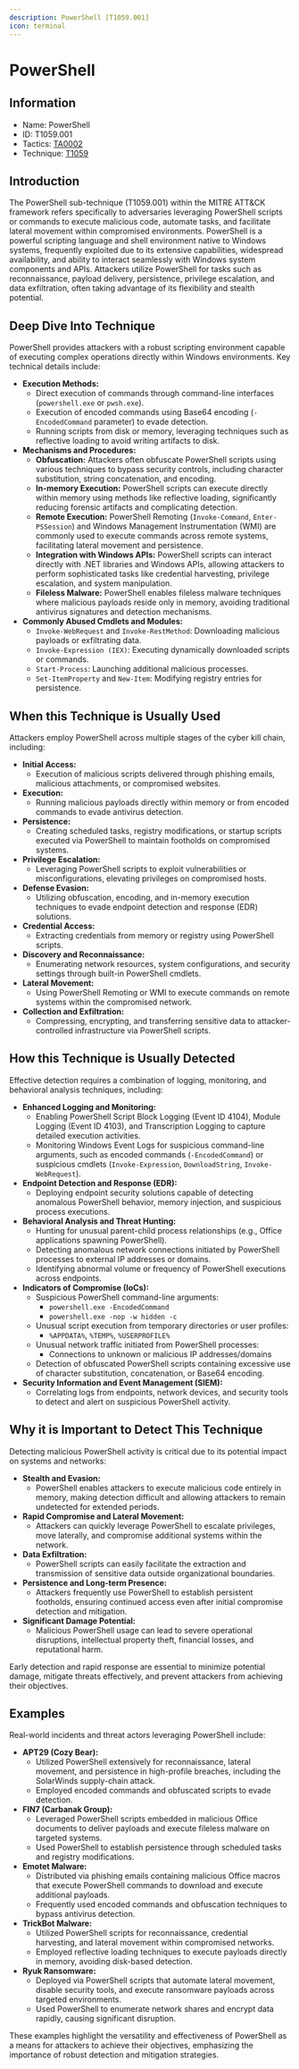 ```yaml
---
description: PowerShell [T1059.001]
icon: terminal
---
```


# PowerShell

## Information

* Name: PowerShell
* ID: T1059.001
* Tactics: [TA0002](../)
* Technique: [T1059](./)

## Introduction

The PowerShell sub-technique (T1059.001) within the MITRE ATT\&CK framework refers specifically to adversaries leveraging PowerShell scripts or commands to execute malicious code, automate tasks, and facilitate lateral movement within compromised environments. PowerShell is a powerful scripting language and shell environment native to Windows systems, frequently exploited due to its extensive capabilities, widespread availability, and ability to interact seamlessly with Windows system components and APIs. Attackers utilize PowerShell for tasks such as reconnaissance, payload delivery, persistence, privilege escalation, and data exfiltration, often taking advantage of its flexibility and stealth potential.

## Deep Dive Into Technique

PowerShell provides attackers with a robust scripting environment capable of executing complex operations directly within Windows environments. Key technical details include:

* **Execution Methods:**
  * Direct execution of commands through command-line interfaces (`powershell.exe` or `pwsh.exe`).
  * Execution of encoded commands using Base64 encoding (`-EncodedCommand` parameter) to evade detection.
  * Running scripts from disk or memory, leveraging techniques such as reflective loading to avoid writing artifacts to disk.
* **Mechanisms and Procedures:**
  * **Obfuscation:** Attackers often obfuscate PowerShell scripts using various techniques to bypass security controls, including character substitution, string concatenation, and encoding.
  * **In-memory Execution:** PowerShell scripts can execute directly within memory using methods like reflective loading, significantly reducing forensic artifacts and complicating detection.
  * **Remote Execution:** PowerShell Remoting (`Invoke-Command`, `Enter-PSSession`) and Windows Management Instrumentation (WMI) are commonly used to execute commands across remote systems, facilitating lateral movement and persistence.
  * **Integration with Windows APIs:** PowerShell scripts can interact directly with .NET libraries and Windows APIs, allowing attackers to perform sophisticated tasks like credential harvesting, privilege escalation, and system manipulation.
  * **Fileless Malware:** PowerShell enables fileless malware techniques where malicious payloads reside only in memory, avoiding traditional antivirus signatures and detection mechanisms.
* **Commonly Abused Cmdlets and Modules:**
  * `Invoke-WebRequest` and `Invoke-RestMethod`: Downloading malicious payloads or exfiltrating data.
  * `Invoke-Expression (IEX)`: Executing dynamically downloaded scripts or commands.
  * `Start-Process`: Launching additional malicious processes.
  * `Set-ItemProperty` and `New-Item`: Modifying registry entries for persistence.

## When this Technique is Usually Used

Attackers employ PowerShell across multiple stages of the cyber kill chain, including:

* **Initial Access:**
  * Execution of malicious scripts delivered through phishing emails, malicious attachments, or compromised websites.
* **Execution:**
  * Running malicious payloads directly within memory or from encoded commands to evade antivirus detection.
* **Persistence:**
  * Creating scheduled tasks, registry modifications, or startup scripts executed via PowerShell to maintain footholds on compromised systems.
* **Privilege Escalation:**
  * Leveraging PowerShell scripts to exploit vulnerabilities or misconfigurations, elevating privileges on compromised hosts.
* **Defense Evasion:**
  * Utilizing obfuscation, encoding, and in-memory execution techniques to evade endpoint detection and response (EDR) solutions.
* **Credential Access:**
  * Extracting credentials from memory or registry using PowerShell scripts.
* **Discovery and Reconnaissance:**
  * Enumerating network resources, system configurations, and security settings through built-in PowerShell cmdlets.
* **Lateral Movement:**
  * Using PowerShell Remoting or WMI to execute commands on remote systems within the compromised network.
* **Collection and Exfiltration:**
  * Compressing, encrypting, and transferring sensitive data to attacker-controlled infrastructure via PowerShell scripts.

## How this Technique is Usually Detected

Effective detection requires a combination of logging, monitoring, and behavioral analysis techniques, including:

* **Enhanced Logging and Monitoring:**
  * Enabling PowerShell Script Block Logging (Event ID 4104), Module Logging (Event ID 4103), and Transcription Logging to capture detailed execution activities.
  * Monitoring Windows Event Logs for suspicious command-line arguments, such as encoded commands (`-EncodedCommand`) or suspicious cmdlets (`Invoke-Expression`, `DownloadString`, `Invoke-WebRequest`).
* **Endpoint Detection and Response (EDR):**
  * Deploying endpoint security solutions capable of detecting anomalous PowerShell behavior, memory injection, and suspicious process executions.
* **Behavioral Analysis and Threat Hunting:**
  * Hunting for unusual parent-child process relationships (e.g., Office applications spawning PowerShell).
  * Detecting anomalous network connections initiated by PowerShell processes to external IP addresses or domains.
  * Identifying abnormal volume or frequency of PowerShell executions across endpoints.
* **Indicators of Compromise (IoCs):**
  * Suspicious PowerShell command-line arguments:
    * `powershell.exe -EncodedCommand`
    * `powershell.exe -nop -w hidden -c`
  * Unusual script execution from temporary directories or user profiles:
    * `%APPDATA%`, `%TEMP%`, `%USERPROFILE%`
  * Unusual network traffic initiated from PowerShell processes:
    * Connections to unknown or malicious IP addresses/domains
  * Detection of obfuscated PowerShell scripts containing excessive use of character substitution, concatenation, or Base64 encoding.
* **Security Information and Event Management (SIEM):**
  * Correlating logs from endpoints, network devices, and security tools to detect and alert on suspicious PowerShell activity.

## Why it is Important to Detect This Technique

Detecting malicious PowerShell activity is critical due to its potential impact on systems and networks:

* **Stealth and Evasion:**
  * PowerShell enables attackers to execute malicious code entirely in memory, making detection difficult and allowing attackers to remain undetected for extended periods.
* **Rapid Compromise and Lateral Movement:**
  * Attackers can quickly leverage PowerShell to escalate privileges, move laterally, and compromise additional systems within the network.
* **Data Exfiltration:**
  * PowerShell scripts can easily facilitate the extraction and transmission of sensitive data outside organizational boundaries.
* **Persistence and Long-term Presence:**
  * Attackers frequently use PowerShell to establish persistent footholds, ensuring continued access even after initial compromise detection and mitigation.
* **Significant Damage Potential:**
  * Malicious PowerShell usage can lead to severe operational disruptions, intellectual property theft, financial losses, and reputational harm.

Early detection and rapid response are essential to minimize potential damage, mitigate threats effectively, and prevent attackers from achieving their objectives.

## Examples

Real-world incidents and threat actors leveraging PowerShell include:

* **APT29 (Cozy Bear):**
  * Utilized PowerShell extensively for reconnaissance, lateral movement, and persistence in high-profile breaches, including the SolarWinds supply-chain attack.
  * Employed encoded commands and obfuscated scripts to evade detection.
* **FIN7 (Carbanak Group):**
  * Leveraged PowerShell scripts embedded in malicious Office documents to deliver payloads and execute fileless malware on targeted systems.
  * Used PowerShell to establish persistence through scheduled tasks and registry modifications.
* **Emotet Malware:**
  * Distributed via phishing emails containing malicious Office macros that execute PowerShell commands to download and execute additional payloads.
  * Frequently used encoded commands and obfuscation techniques to bypass antivirus detection.
* **TrickBot Malware:**
  * Utilized PowerShell scripts for reconnaissance, credential harvesting, and lateral movement within compromised networks.
  * Employed reflective loading techniques to execute payloads directly in memory, avoiding disk-based detection.
* **Ryuk Ransomware:**
  * Deployed via PowerShell scripts that automate lateral movement, disable security tools, and execute ransomware payloads across targeted environments.
  * Used PowerShell to enumerate network shares and encrypt data rapidly, causing significant disruption.

These examples highlight the versatility and effectiveness of PowerShell as a means for attackers to achieve their objectives, emphasizing the importance of robust detection and mitigation strategies.
